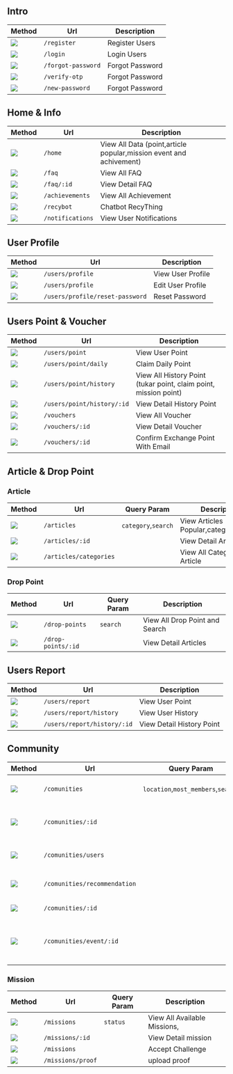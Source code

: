 ## Intro

| Method                                                           | Url               | Description         |
| ---------------------------------------------------------------- | ----------------- | ------------------- |
| ![](https://storage.kodeteks.com/POST.png)                       | `/register`       | Register Users      |
| ![](https://storage.kodeteks.com/POST.png)                       | `/login`          | Login Users         |
| ![](https://storage.kodeteks.com/POST.png)                       | `/forgot-password`| Forgot Password     |
| ![](https://storage.kodeteks.com/POST.png)                       | `/verify-otp`     | Forgot Password     |
| ![](https://storage.kodeteks.com/POST.png)                       | `/new-password`   | Forgot Password     |

## Home & Info

| Method                                                           | Url                      | Description                                        |
| ---------------------------------------------------------------- | ------------------------ | -------------------------------------------------- |
| ![](https://pub-cc8247a7807d42d1bd2453b3dae2f678.r2.dev/GET.png) | `/home`                  | View All Data (point,article popular,mission event and achivement)|
| ![](https://pub-cc8247a7807d42d1bd2453b3dae2f678.r2.dev/GET.png) | `/faq`                   | View All FAQ            |
| ![](https://pub-cc8247a7807d42d1bd2453b3dae2f678.r2.dev/GET.png) | `/faq/:id`               | View Detail FAQ         |
| ![](https://pub-cc8247a7807d42d1bd2453b3dae2f678.r2.dev/GET.png) | `/achievements`          | View All Achievement    |
| ![](https://storage.kodeteks.com/POST.png)                       | `/recybot`               | Chatbot RecyThing       |
| ![](https://pub-cc8247a7807d42d1bd2453b3dae2f678.r2.dev/GET.png) | `/notifications`         | View User Notifications |

## User Profile

| Method                                                           | Url                            | Description             |
| ---------------------------------------------------------------- | ------------------------------ | ------------------------|
| ![](https://pub-cc8247a7807d42d1bd2453b3dae2f678.r2.dev/GET.png) | `/users/profile`               | View User Profile       |
| ![](https://storage.kodeteks.com/PUT.png)                        | `/users/profile`               | Edit User Profile       |
| ![](https://storage.kodeteks.com/PATCH.png)                      | `/users/profile/reset-password`| Reset Password          |

## Users Point & Voucher

| Method                                                           | Url                             | Description                            |
| ---------------------------------------------------------------- | ------------------------------- | -------------------------------------- |
| ![](https://pub-cc8247a7807d42d1bd2453b3dae2f678.r2.dev/GET.png) | `/users/point`                  | View User Point                        |
| ![](https://storage.kodeteks.com/POST.png)                       | `/users/point/daily`            | Claim Daily Point                      |
| ![](https://pub-cc8247a7807d42d1bd2453b3dae2f678.r2.dev/GET.png) | `/users/point/history`          | View All History Point (tukar point, claim point, mission point)                |
| ![](https://pub-cc8247a7807d42d1bd2453b3dae2f678.r2.dev/GET.png) | `/users/point/history/:id`      | View Detail History Point              |
| ![](https://pub-cc8247a7807d42d1bd2453b3dae2f678.r2.dev/GET.png) | `/vouchers`               | View All Voucher                       |
| ![](https://pub-cc8247a7807d42d1bd2453b3dae2f678.r2.dev/GET.png) | `/vouchers/:id`           | View Detail Voucher                    |
| ![](https://storage.kodeteks.com/POST.png)                       | `/vouchers/:id`           | Confirm Exchange Point With Email      |

## Article & Drop Point

### Article
| Method                                                           | Url                     | Query Param          | Description                    |
| ---------------------------------------------------------------- | ----------------------- | -------------------- | ------------------------------ |
| ![](https://pub-cc8247a7807d42d1bd2453b3dae2f678.r2.dev/GET.png) | `/articles`             | `category`,`search`  | View Articles Popular,category,search          |
| ![](https://pub-cc8247a7807d42d1bd2453b3dae2f678.r2.dev/GET.png) | `/articles/:id`         |                      | View Detail Articles           |
| ![](https://pub-cc8247a7807d42d1bd2453b3dae2f678.r2.dev/GET.png) | `/articles/categories`  |                      | View All Categories Article    |

### Drop Point
| Method                                                           | Url                     | Query Param    | Description                    |
| ---------------------------------------------------------------- | ----------------------- | -------------- | ------------------------------ |
| ![](https://pub-cc8247a7807d42d1bd2453b3dae2f678.r2.dev/GET.png) | `/drop-points`           | `search`       | View All Drop Point and Search |
| ![](https://pub-cc8247a7807d42d1bd2453b3dae2f678.r2.dev/GET.png) | `/drop-points/:id`       |                | View Detail Articles           |

## Users Report
| Method                                                           | Url                         | Description                            |
| ---------------------------------------------------------------- | --------------------------- | -------------------------------------- |
| ![](https://storage.kodeteks.com/POST.png)                       | `/users/report`             | View User Point                        |
| ![](https://pub-cc8247a7807d42d1bd2453b3dae2f678.r2.dev/GET.png) | `/users/report/history`     | View User History                      |
| ![](https://pub-cc8247a7807d42d1bd2453b3dae2f678.r2.dev/GET.png) | `/users/report/history/:id` | View Detail History Point              |

## Community
| Method                                                           | Url                         | Query Param               | Description                            |
| ---------------------------------------------------------------- | --------------------------- | ------------------------- | -------------------------------------- |
| ![](https://pub-cc8247a7807d42d1bd2453b3dae2f678.r2.dev/GET.png) | `/comunities`               | `location`,`most_members`,`search` | View User Comunity and recomendation   |
| ![](https://pub-cc8247a7807d42d1bd2453b3dae2f678.r2.dev/GET.png) | `/comunities/:id`           |                           | View Detail Community,only member can see event   |
| ![](https://pub-cc8247a7807d42d1bd2453b3dae2f678.r2.dev/GET.png) | `/comunities/users`         |                           | View Community Users Following |
| ![](https://pub-cc8247a7807d42d1bd2453b3dae2f678.r2.dev/GET.png) | `/comunities/recommendation`|                           | View Community Recomendation   |
| ![](https://storage.kodeteks.com/POST.png)                       | `/comunities/:id`           |                           | Follow Community               |
| ![](https://pub-cc8247a7807d42d1bd2453b3dae2f678.r2.dev/GET.png) | `/comunities/event/:id`     |                           | View Community Event, only member can see   |

### Mission 
| Method                                                           | Url                     | Query Param    | Description                    |
| ---------------------------------------------------------------- | ----------------------- | -------------- | ------------------------------ |
| ![](https://pub-cc8247a7807d42d1bd2453b3dae2f678.r2.dev/GET.png) | `/missions`             | `status`       | View All Available Missions,  |
| ![](https://pub-cc8247a7807d42d1bd2453b3dae2f678.r2.dev/GET.png) | `/missions/:id`       |                | View Detail mission           |
| ![](https://storage.kodeteks.com/POST.png)  | `/missions`       |                | Accept Challenge           |
| ![](https://storage.kodeteks.com/POST.png)  | `/missions/proof`       |                | upload proof           |

